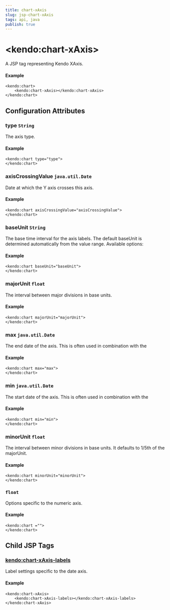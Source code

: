 ```yaml
---
title: chart-xAxis
slug: jsp-chart-xAxis
tags: api, java
publish: true
---
```


# \<kendo:chart-xAxis\>
A JSP tag representing Kendo XAxis.

#### Example
    <kendo:chart>
        <kendo:chart-xAxis></kendo:chart-xAxis>
    </kendo:chart>


## Configuration Attributes


### type `String`

The axis type.

#### Example
    <kendo:chart type="type">
    </kendo:chart>



### axisCrossingValue `java.util.Date`

Date at which the Y axis crosses this axis.

#### Example
    <kendo:chart axisCrossingValue="axisCrossingValue">
    </kendo:chart>



### baseUnit `String`

The base time interval for the axis labels.
The default baseUnit is determined automatically from the value range. Available options:

#### Example
    <kendo:chart baseUnit="baseUnit">
    </kendo:chart>



### majorUnit `float`

The interval between major divisions in base units.

#### Example
    <kendo:chart majorUnit="majorUnit">
    </kendo:chart>



### max `java.util.Date`

The end date of the axis.
This is often used in combination with the

#### Example
    <kendo:chart max="max">
    </kendo:chart>



### min `java.util.Date`

The start date of the axis.
This is often used in combination with the

#### Example
    <kendo:chart min="min">
    </kendo:chart>



### minorUnit `float`

The interval between minor divisions in base units.
It defaults to 1/5th of the majorUnit.

#### Example
    <kendo:chart minorUnit="minorUnit">
    </kendo:chart>



###  `float`

Options specific to the numeric axis.

#### Example
    <kendo:chart ="">
    </kendo:chart>



## Child JSP Tags

### [kendo:chart-xAxis-labels](/api/wrappers/jsp/chart/xaxis-labels)

Label settings specific to the date axis.

#### Example

    <kendo:chart-xAxis>
        <kendo:chart-xAxis-labels></kendo:chart-xAxis-labels>
    </kendo:chart-xAxis>
 
